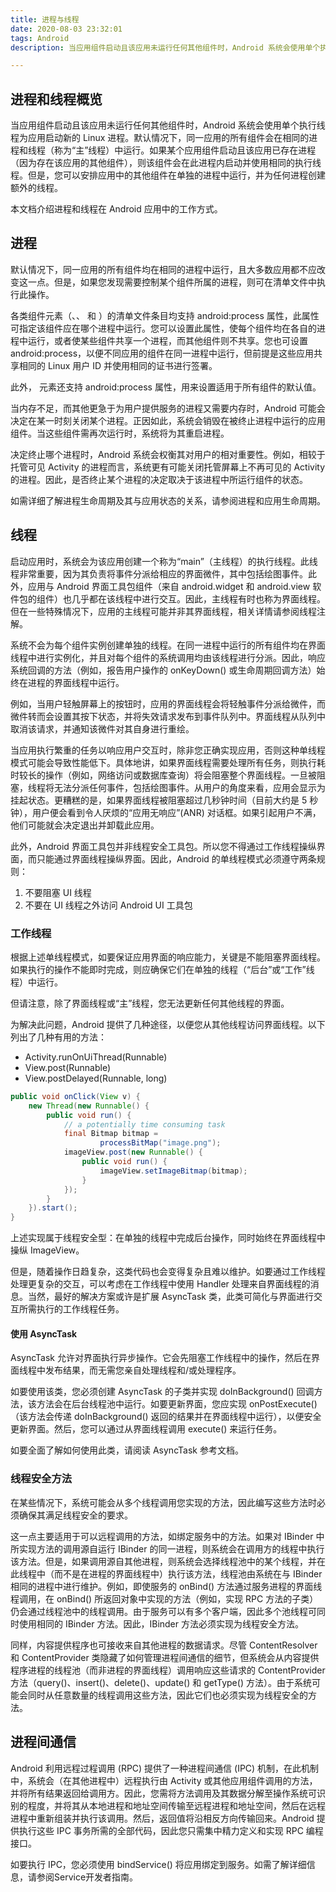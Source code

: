```yaml
---
title: 进程与线程
date: 2020-08-03 23:32:01
tags: Android
description: 当应用组件启动且该应用未运行任何其他组件时，Android 系统会使用单个执行线程为应用启动新的 Linux 进程。默认情况下，同一应用的所有组件会在相同的进程和线程（称为“主”线程）中运行。如果某个应用组件启动且该应用已存在进程（因为存在该应用的其他组件），则该组件会在此进程内启动并使用相同的执行线程。但是，您可以安排应用中的其他组件在单独的进程中运行，并为任何进程创建额外的线程。

---
```


## 进程和线程概览

当应用组件启动且该应用未运行任何其他组件时，Android 系统会使用单个执行线程为应用启动新的 Linux 进程。默认情况下，同一应用的所有组件会在相同的进程和线程（称为“主”线程）中运行。如果某个应用组件启动且该应用已存在进程（因为存在该应用的其他组件），则该组件会在此进程内启动并使用相同的执行线程。但是，您可以安排应用中的其他组件在单独的进程中运行，并为任何进程创建额外的线程。

本文档介绍进程和线程在 Android 应用中的工作方式。

## 进程

默认情况下，同一应用的所有组件均在相同的进程中运行，且大多数应用都不应改变这一点。但是，如果您发现需要控制某个组件所属的进程，则可在清单文件中执行此操作。

各类组件元素（<activity>、<service>、<receiver> 和 <provider>）的清单文件条目均支持 android:process 属性，此属性可指定该组件应在哪个进程中运行。您可以设置此属性，使每个组件均在各自的进程中运行，或者使某些组件共享一个进程，而其他组件则不共享。您也可设置 android:process，以便不同应用的组件在同一进程中运行，但前提是这些应用共享相同的 Linux 用户 ID 并使用相同的证书进行签署。

此外，<application> 元素还支持 android:process 属性，用来设置适用于所有组件的默认值。

当内存不足，而其他更急于为用户提供服务的进程又需要内存时，Android 可能会决定在某一时刻关闭某个进程。正因如此，系统会销毁在被终止进程中运行的应用组件。当这些组件需再次运行时，系统将为其重启进程。

决定终止哪个进程时，Android 系统会权衡其对用户的相对重要性。例如，相较于托管可见 Activity 的进程而言，系统更有可能关闭托管屏幕上不再可见的 Activity 的进程。因此，是否终止某个进程的决定取决于该进程中所运行组件的状态。

如需详细了解进程生命周期及其与应用状态的关系，请参阅进程和应用生命周期。

## 线程

启动应用时，系统会为该应用创建一个称为“main”（主线程）的执行线程。此线程非常重要，因为其负责将事件分派给相应的界面微件，其中包括绘图事件。此外，应用与 Android 界面工具包组件（来自 android.widget 和 android.view 软件包的组件）也几乎都在该线程中进行交互。因此，主线程有时也称为界面线程。但在一些特殊情况下，应用的主线程可能并非其界面线程，相关详情请参阅线程注解。

系统不会为每个组件实例创建单独的线程。在同一进程中运行的所有组件均在界面线程中进行实例化，并且对每个组件的系统调用均由该线程进行分派。因此，响应系统回调的方法（例如，报告用户操作的 onKeyDown() 或生命周期回调方法）始终在进程的界面线程中运行。

例如，当用户轻触屏幕上的按钮时，应用的界面线程会将轻触事件分派给微件，而微件转而会设置其按下状态，并将失效请求发布到事件队列中。界面线程从队列中取消该请求，并通知该微件对其自身进行重绘。

当应用执行繁重的任务以响应用户交互时，除非您正确实现应用，否则这种单线程模式可能会导致性能低下。具体地讲，如果界面线程需要处理所有任务，则执行耗时较长的操作（例如，网络访问或数据库查询）将会阻塞整个界面线程。一旦被阻塞，线程将无法分派任何事件，包括绘图事件。从用户的角度来看，应用会显示为挂起状态。更糟糕的是，如果界面线程被阻塞超过几秒钟时间（目前大约是 5 秒钟），用户便会看到令人厌烦的“应用无响应”(ANR) 对话框。如果引起用户不满，他们可能就会决定退出并卸载此应用。

此外，Android 界面工具包并非线程安全工具包。所以您不得通过工作线程操纵界面，而只能通过界面线程操纵界面。因此，Android 的单线程模式必须遵守两条规则：

 1. 不要阻塞 UI 线程
 2. 不要在 UI 线程之外访问 Android UI 工具包

### 工作线程

根据上述单线程模式，如要保证应用界面的响应能力，关键是不能阻塞界面线程。如果执行的操作不能即时完成，则应确保它们在单独的线程（“后台”或“工作”线程）中运行。

但请注意，除了界面线程或“主”线程，您无法更新任何其他线程的界面。

为解决此问题，Android 提供了几种途径，以便您从其他线程访问界面线程。以下列出了几种有用的方法：

- Activity.runOnUiThread(Runnable)
- View.post(Runnable)
- View.postDelayed(Runnable, long)

```java
public void onClick(View v) {
    new Thread(new Runnable() {
        public void run() {
            // a potentially time consuming task
            final Bitmap bitmap =
                    processBitMap("image.png");
            imageView.post(new Runnable() {
                public void run() {
                    imageView.setImageBitmap(bitmap);
                }
            });
        }
    }).start();
}
```

上述实现属于线程安全型：在单独的线程中完成后台操作，同时始终在界面线程中操纵 ImageView。

但是，随着操作日趋复杂，这类代码也会变得复杂且难以维护。如要通过工作线程处理更复杂的交互，可以考虑在工作线程中使用 Handler 处理来自界面线程的消息。当然，最好的解决方案或许是扩展 AsyncTask 类，此类可简化与界面进行交互所需执行的工作线程任务。

#### 使用 AsyncTask

AsyncTask 允许对界面执行异步操作。它会先阻塞工作线程中的操作，然后在界面线程中发布结果，而无需您亲自处理线程和/或处理程序。

如要使用该类，您必须创建 AsyncTask 的子类并实现 doInBackground() 回调方法，该方法会在后台线程池中运行。如要更新界面，您应实现 onPostExecute()（该方法会传递 doInBackground() 返回的结果并在界面线程中运行），以便安全更新界面。然后，您可以通过从界面线程调用 execute() 来运行任务。

如要全面了解如何使用此类，请阅读 AsyncTask 参考文档。

### 线程安全方法

在某些情况下，系统可能会从多个线程调用您实现的方法，因此编写这些方法时必须确保其满足线程安全的要求。

这一点主要适用于可以远程调用的方法，如绑定服务中的方法。如果对 IBinder 中所实现方法的调用源自运行 IBinder 的同一进程，则系统会在调用方的线程中执行该方法。但是，如果调用源自其他进程，则系统会选择线程池中的某个线程，并在此线程中（而不是在进程的界面线程中）执行该方法，线程池由系统在与 IBinder 相同的进程中进行维护。例如，即使服务的 onBind() 方法通过服务进程的界面线程调用，在 onBind() 所返回对象中实现的方法（例如，实现 RPC 方法的子类）仍会通过线程池中的线程调用。由于服务可以有多个客户端，因此多个池线程可同时使用相同的 IBinder 方法。因此，IBinder 方法必须实现为线程安全方法。

同样，内容提供程序也可接收来自其他进程的数据请求。尽管 ContentResolver 和 ContentProvider 类隐藏了如何管理进程间通信的细节，但系统会从内容提供程序进程的线程池（而非进程的界面线程）调用响应这些请求的 ContentProvider 方法（query()、insert()、delete()、update() 和 getType() 方法）。由于系统可能会同时从任意数量的线程调用这些方法，因此它们也必须实现为线程安全的方法。

## 进程间通信

Android 利用远程过程调用 (RPC) 提供了一种进程间通信 (IPC) 机制，在此机制中，系统会（在其他进程中）远程执行由 Activity 或其他应用组件调用的方法，并将所有结果返回给调用方。因此，您需将方法调用及其数据分解至操作系统可识别的程度，并将其从本地进程和地址空间传输至远程进程和地址空间，然后在远程进程中重新组装并执行该调用。然后，返回值将沿相反方向传输回来。Android 提供执行这些 IPC 事务所需的全部代码，因此您只需集中精力定义和实现 RPC 编程接口。

如要执行 IPC，您必须使用 bindService() 将应用绑定到服务。如需了解详细信息，请参阅Service开发者指南。